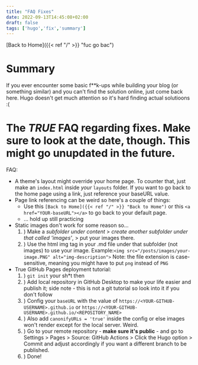 ```yaml
---
title: "FAQ Fixes"
date: 2022-09-13T14:45:08+02:00
draft: false
tags: ['hugo','fix','summary']
---
```


[Back to Home]({{< ref "/" >}} "fuc go bac") <br/>

# Summary

If you ever encounter some basic f**k-ups while building your blog (or something similar) and you can't find the solution online, just come back here. Hugo doesn't get much attention so it's hard finding actual solutioons :(

# The ***TRUE*** FAQ regarding fixes. Make sure to look at the date, though. This might go unupdated in the future.

FAQ:
* A theme's layout might override your home page. To counter that, just make an ``index.html`` inside *your* ``layouts`` folder. If you want to go back to the home page using a link, just reference your baseURL value. 
* Page link referencing can be weird so here's a couple of things:
  * Use this ``[Back to Home]({{< ref "/" >}} "Back to Home")`` or this ``<a href="YOUR-baseURL"></a>`` to go back to your default page.
  * ... hold up still practicing 
* Static images don't work for some reason so... 
  1. ) Make a *subfolder under content* > *create another subfolder under that called 'images'*, > put your images there.
  2. ) Use the html img tag in your .md file under that subfolder (not images) to use your image. Example:``<img src="/posts/images/your-image.PNG" alt="img-description">``
  Note: the file extension is case-sensitive, meaning you might have to put ``png`` instead of ``PNG``
* True GitHub Pages deployment tutorial:
  1. ) ``git init`` your sh*t then 
  2. ) Add local repository in GitHub Desktop to make your life easier and publish it; side note - this is not a git tutorial so look into it if you don't follow
  3. ) Config your ``baseURL`` with the value of ``https://<YOUR-GITHUB-USERNAME>.github.io`` or ``https://<YOUR-GITHUB-USERNAME>.github.io/<REPOSITORY_NAME>``
  4. ) Also add ``canonifyURLs = 'true'`` inside the config or else images won't render except for the local server. Weird.
  5. ) Go to your remote repository - **make sure it's public** - and go to Settings > Pages > Source: GitHub Actions > Click the Hugo option > Commit and adjust accordingly if you want a different branch to be published.
  6. ) Done!
